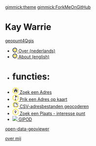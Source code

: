 [gimmick:theme](cyborg)
[gimmick:ForkMeOnGitHub](http://github.com/warrieka/geopunt4Qgis)


# Kay Warrie

[geopunt4Qgis]()

  * <a href="index.html#!README_NL.md" ><img src="images/geopuntSmal.png" /> Over (nederlands)</a>  
  * <a href="index.html#!README.md" ><img src="images/geopuntSmal.png" /> About (english)</a>
  * # functies:
  * <a href="index.html#!geopuntAddress.md" ><img src="images/geopuntAddressSmall.png" /> Zoek een Adres</a> 
  * <a href="index.html#!geopuntReverse.md" ><img src="images/geopuntReverseSmall.png" /> Prik een Adres op kaart</a>
  * <a href="index.html#!geopuntBatchgeocode.md" ><img src="images/geopuntBatchgeocodeSmall.png" /> CSV-adresbestanden geocoderen</a>
  * <a href="index.html#!geopuntPoi.md" ><img src="images/geopuntPoiSmall.png" /> Zoek een Plaats - interesse punt</a>
  * <a href="index.html#!geopuntGIPOD.md" ><img src="geopuntGIPODsmall.png" /> GIPOD</a>

[open-data-geoviewer](http://opendata.antwerpen.be/apps/open-data-geoviewer)

[over mij](aboutMe.md)
